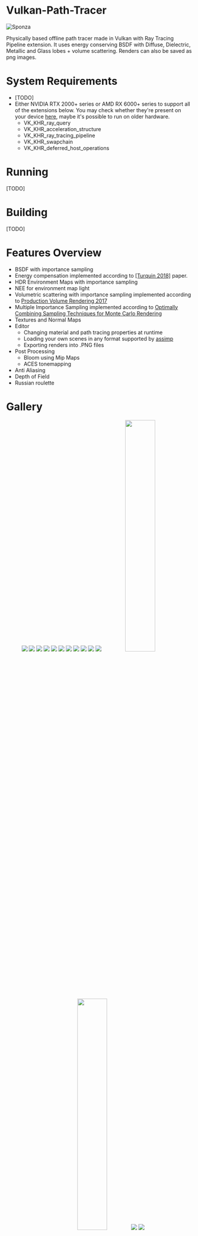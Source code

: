 # Vulkan-Path-Tracer
![Sponza](./Gallery/GodRays.png)

Physically based offline path tracer made in Vulkan with Ray Tracing Pipeline extension. It uses energy conserving BSDF with Diffuse, Dielectric, Metallic and Glass lobes + volume scattering. Renders can also be saved as png images.

# System Requirements
- [TODO]
- Either NVIDIA RTX 2000+ series or AMD RX 6000+ series to support all of the extensions below. You may check whether they're present on your device [here](https://vulkan.gpuinfo.org/listdevices.php), maybe it's possible to run on older hardware.
  - VK_KHR_ray_query
  - VK_KHR_acceleration_structure
  - VK_KHR_ray_tracing_pipeline
  - VK_KHR_swapchain
  - VK_KHR_deferred_host_operations

# Running
[TODO]

# Building
[TODO]

# Features Overview

- BSDF with importance sampling
- Energy compensation implemented according to [[Turquin 2018]](https://blog.selfshadow.com/publications/turquin/ms_comp_final.pdf) paper.
- HDR Environment Maps with importance sampling
- NEE for environment map light
- Volumetric scattering with importance sampling implemented according to [Production Volume Rendering 2017](https://graphics.pixar.com/library/ProductionVolumeRendering/paper.pdf)
- Multiple Importance Sampling implemented according to [Optimally Combining Sampling Techniques for Monte Carlo Rendering](https://www.cs.jhu.edu/~misha/ReadingSeminar/Papers/Veach95.pdf)
- Textures and Normal Maps
- Editor
  - Changing material and path tracing properties at runtime
  - Loading your own scenes in any format supported by [assimp](https://github.com/assimp/assimp/blob/master/doc/Fileformats.md)
  - Exporting renders into .PNG files
- Post Processing
  - Bloom using Mip Maps
  - ACES tonemapping
- Anti Aliasing
- Depth of Field
- Russian roulette

# Gallery
<p align="center">

<img src="./Gallery/GodRays.png"/>
<img src="./Gallery/CannelleEtFromage.png"/>
<img src="./Gallery/DragonHead.png"/>
<img src="./Gallery/Bistro.png"/>
<img src="./Gallery/OceanAjax.png"/>
<img src="./Gallery/Dogs.png"/>
<img src="./Gallery/BreakfastRoom.png"/>
<img src="./Gallery/CornellBox.png"/>
<img src="./Gallery/VolumeLight.png"/>
<img src="./Gallery/Mustang0.png"/>
<img src="./Gallery/FogCarUndenoised.png"/>
<img src="./Gallery/TeapotMarble.png" width="40%"/>
<img src="./Gallery/TeapotTiled.png" width="40%"/>
<img src="./Gallery/SubsurfaceBall.png"/>
<img src="./Gallery/Caustics.png"/>

</p>

# Project Overview

**Disclaimer**: This section describes my specific implementation choices and approach to path tracing. I'll be going over the entire project in depth. Starting from file structure and gradually explaining each step I took while making this project. The mathematical formulations and techniques described here represent my interpretation and implementation of various published papers and methods. But for authoritative and complete information, please refer to the original papers.

## Code Structure
This path tracer is built on [VulkanHelper](https://github.com/Zydak/VulkanHelper), my vulkan abstraction layer to get rid of the explicitness but keep the performance and features of vulkan. I use it for all my projects to minimize the boilerplate code.

The project is split into 5 main components:
- Application
- Editor
- Path Tracer
- Post Processor
- Shaders

<p align="center">
  <img src="./Gallery/Diagrams/CodeStructureDiagram.png"/>
</p>

Application is simple, it creates window and vulkan instance, and then leaves the rendering to the Editor component.

Editor manages the UI rendering as well as path tracer and post processor components. It retrieves the user input through the UI and feeds it into the path tracer and post processor to modify their behavior. Then it retrieves images from them and displays them in the viewport.

Path tracer is an isolated component, it has no knowledge of the editor. The data to it is passed by get/set functions. This way the communication happens through these small defined channels so there is no coupling between the two, the editor can be easily swapped out. The component itself manages the path tracing, as an input it takes scene filepath and spits out path traced image as an output. It creates and manages all resources needed for path tracing (materials, cameras, mesh buffers). The only way to interact with it (apart from previously mentioned get/set functions) is calling `PathTrace()` which will schedule the work on the GPU.

Post processor also is an isolated component, it has no knowledge of the editor. As an input it takes HDR image and as output it gives post processed LDR image. The only way to interact with it is a set of get/set functions and `PostProcess()` function which does the actual post processing. Right now it doesn't do much, there's just bloom, exposure, gamma and ACES tonemapping.

Shaders are where all actual work happens. For a shading language I chose Slang since it has good compatibility with Vulkan and is generally nice to work with. The structure here is your classic RT pipeline in any API with the main 3 shaders dictating the code flow:

- `RayGen.slang` - Entry point shader that generates primary rays from camera and orchestrates the path tracing loop. It handles 2 types of intersections, geometry intersections, and AABB volume intersections. When the geometry is intersected the `ClosestHit.slang` shader is called. When AABB volume intersection is detected, it uses `Volume.slang` functionality to handle the scattering inside the volume.
- `ClosestHit.slang` - Handles surface shading, nested volumes (volumes inside meshes), and scattering direction from surface.
- `Miss.slang` & `MissShadow.slang` - Handle rays that miss geometry, mostly just samples the environment map.

Then there are Helper classes:

- `Material.slang` - Encapsulation of the material properties. Implementation of the BSDF.
- `Surface.slang` - Encapsulation of the surface data. All calculations tied to the geometry (normals and texture coords).
- `Volume.slang` - Encapsulation of AABB volumes.
- `Sampler.slang` - Sampling functions and random number generation.

and some utilities that don't really fit anywhere in particular:
- `RTCommon.slang` - Shared data structures and common ray tracing utilities that are shared across files.
- `Defines.slang` - Shader preprocessor definitions and constants.

Then there's also Lookup Table Calculator but it could really be a separate application altogether, it isn't really tied to anything and nothing is really tied to it. So I'll go over it in the [Energy Compensation](#energy-compensation) section.

## Ray Tracing Pipeline
The acceleration structure for ray tracing as well as all mesh intersection tests are handled through the Vulkan RT pipeline, and that part of the code is handled by [VulkanHelper](https://github.com/Zydak/VulkanHelper). I decided to use Vulkan RT pipeline for the simplicity and performance. It allows for utilizing RT cores on the newer GPUs so it's a lot faster than doing everything in compute. And of course you don't have to set up your own acceleration structure so it's way simpler. Although I wonder if using ray queries inside a compute shader would be faster or slower. I never got to test that out. The only thing that's worth noting here is that I do loop based approach for generating rays instead of recursion (I don't spawn new rays from hit shader), I found it around 2x-3x faster. I guess the GPU doesn't like recursion. Also with loop based approach there's no depth limit. Last time I checked vulkan only guarantees that the recursion limit is at least 1, anything above that varies per GPU.

## BSDF
When making the BSDF I did not aim for being 100% physically correct, I just wanted something good looking, and easy to play with. That's why materials use a principled BSDF (Bidirectional Scattering Distribution Function), which means that there is no material type per se. You edit the material property values (like metallic) and the lobes are blended between for you. So to put it into words nicely: it's a **multi-lobe BSDF with scalar-weighted blending**. This approach is useful because it allows for a lot of artistic control. I can also really easily import materials from different file formats like glTF or OBJ, so that I don't have to roll my own format. As a reference I mostly used Blenders' cycles, I didn't aim to get everything 100% the same, because cycles is a really complex renderer, more like a loosely defined frame of reference. This way, I can easily create scenes in blender and export them to my renderer, since I have neither proper editor nor a custom file format. They won't look 100% the same, but they'll be similar enough to look good.

Of course, I wanted the path tracer to at least be physically based, if not 100% physically accurate. Surfaces are modeled using microfacet theory, and I chose the GGX distribution for its industry standard status, it's extensively documented, and easy to implementation considering the amount of resources. Outgoing directions are sampled using importance sampling, which is a low hanging fruit given that I'm already using GGX. Importance sampling is almost always included in GGX related papers and articles, and it significantly boosts convergence speed.

Here's a side by side comparison. Rough surfaces aren't really a problem, since the distribution is still a close match, but when something less rough is introduced, it takes a absurd amount of time to converge with uniform sampling. Both images have 50K samples per pixel. The left one is using uniforms sampling, and the right one is importance sampling the BSDF.

<p align="center">
  <img src="./Gallery/ImportanceSamplingOff.png" width="45%" />
  <img src="./Gallery/ImportanceSamplingOn.png" width="45%" />
</p>

Currently supported material properties are:
- Base Color
- Emissive Color
- Specular Color
- Metallic
- Roughness
- IOR
- Transmission
- Anisotropy
- Anisotropy Rotation
- Base Color Texture
- Normal Texture
- Metallic Texture
- Roughness Texture
- Emissive Texture

### Code conventions

I deviated from the standard path tracing notation ($\omega_o$ and $\omega_i$) because it felt counterintuitive for a backward path tracer. Since rays are traced from camera to scene, calling the direction they're traveling in the "incoming" direction was confusing. So I chose to use $\mathbf{V}$ for the direction to the view point and $\mathbf{L}$ for outgoing direction to the light source. It's also shorter to write so the shader code is much cleaner.

### Microsurface

As I've mentioned before, microfacet theory is used to simulate surfaces. When a ray hits the surface, the microsurface $\mathbf{H}$ is sampled according to the $\text{VNDF}$ for GGX. Sampling implementation follows the method described in [Sampling the GGX Distribution of Visible Normals](https://jcgt.org/published/0007/04/01/paper.pdf).

$$
\text{VNDF} = \frac{G_1(\mathbf{V}) \cdot \text{max}(0, \mathbf{V} \cdot \mathbf{H})\cdot D}{\mathbf{V} \cdot \mathbf{N}}
$$

### Lobes
From code standpoint, materials are split into 3 different types
- Metallic
- Dielectric
- Glass

When a ray hits the surface, one of these 3 types is sampled stochastically based on their sampling weights $w_{\text{metallic}}$, $w_{\text{dielectric}}$, $w_{\text{glass}}$. These weights are chosen more or less arbitrarily and then are normalized so that they sum up to 1.

A direction is then sampled from the selected type to determine the outgoing direction $\mathbf{L}$, and the BSDF is evaluated to determine how much light is reflected or refracted.

The BSDF code is placed in `Material.slang` and is divided into two parts, importance sampling the direction (`SampleBSDF(V, H, F)`) and evaluation of that direction (`EvaluateBSDF(V, H, L, F)`).

Everything there is based on [Sampling the GGX Distribution of Visible Normals](https://jcgt.org/published/0007/04/01/paper.pdf) & [Microfacet Models for Refraction through Rough Surfaces](https://www.graphics.cornell.edu/~bjw/microfacetbsdf.pdf).

#### Metallic

The sampling weight is simple here: $w_\text{metallic} = \text{metallic}$. and the the outgoing direction $\mathbf{L}$ is computed as $\mathbf{L} = \text{reflect}(-\mathbf{V}, \mathbf{H})$.

The BRDF is:

$$
f_{\text{metallic}} = \frac{F \cdot D \cdot G}{4 (\mathbf{V} \cdot \mathbf{N})(\mathbf{V} \cdot \mathbf{L})}
$$

where $D$ is the anisotropic GGX distribution.

$$
D = \frac{1}{\pi \alpha_x \alpha_y (\frac{x_h^2}{\alpha_x^2} + \frac{y_h^2}{\alpha_y^2} + z_n^2)^2}
$$

For masking, I use anisotropic smith function.

$$
G = G_1(\mathbf{V}) \cdot G_1(\mathbf{L})
$$

$$
G_1(\hat{v}) = \frac{1}{1 + \Lambda(\hat{v})} \text{, where }
\Lambda(\hat{v}) = \frac{-1 + \sqrt{1 + \frac{\alpha_x^2 x_{\hat{v}}^2+\alpha_y^2 y_{\hat{v}}^2}{z_{\hat{v}}^2}}}{2} 
$$

Now for fresnel, I don't have complex indices of refraction, so I decided to just do what Blender does: blend between surface base color and specular tint color based on Schlick fresnel approximation.

$$
F = \text{lerp}(\mathbf{C}, \mathbf{S}, (1 - \mathbf{V} \cdot \mathbf{H})^5)
$$

And finally the PDF is given by weighting VNDF by the jacobian of the reflect operator.

$$
p_\text{metallic} = \frac{\text{VNDF}}{4 (\mathbf{V} \cdot \mathbf{H})}
$$

<p align="center">
  <img src="./Gallery/MaterialShowcase/MetallicR00.png" width="22%" />
  <img src="./Gallery/MaterialShowcase/MetallicR02.png" width="22%" />
  <img src="./Gallery/MaterialShowcase/MetallicR04.png" width="22%" />
  <img src="./Gallery/MaterialShowcase/MetallicAniso.png" width="22%" />
</p>

#### Dielectric

Unlike metals, where I only simulate reflection, the dielectrics are a little bit more complicated. I basically simulate 2 cases here: the light can either reflect from the surface, or transmit into it. If light ray got transmitted, I scatter it diffusely. This creates a kind of specular lobe/layer on top of the diffuse one, so materials like varnished wood can be simulated. This specular intensity is parameterized with materials' IOR. Dielectric materials are also influenced by roughness and specular tint.

Sampling weight is $w_\text{dielectric} = (1 - \text{metallic}) \cdot (1 - \text{transmission})$.

The probability of ray being reflected is given by the fresnel equation, so the intensity of the specular layer can be parameterized by materials' IOR.

$$
\begin{gather*}
\text{Given:} \quad \eta = \frac{n_i}{n_t}, \quad \cos\theta_i = \mathbf{V} \cdot \mathbf{H} \\
\sin^2\theta_t = \eta^2 \left(1 - \cos^2\theta_i\right) \\
\text{If } \sin^2\theta_t > 1: \quad F_D = 1\\
\text{Otherwise:} \quad \cos\theta_t = \sqrt{1 - \sin^2\theta_t} \\
r_s = \frac{\eta \cos\theta_t - \cos\theta_i}{\eta \cos\theta_t + \cos\theta_i} \\
r_p = \frac{\eta \cos\theta_i - \cos\theta_t}{\eta \cos\theta_i + \cos\theta_t} \\
F_D = \frac{1}{2} \left( r_s^2 + r_p^2 \right)
\end{gather*}
$$

A random value $\xi \sim \mathcal{U}(0, 1)$ is sampled and

$$
\begin{cases}
\text{Reflect} & \xi < F_D \\
\text{Transmit} & \text{otherwise}
\end{cases}
$$

If ray got reflected, outgoing direction is computed the same way as for metallic $\mathbf{L} = \text{reflect}(-\mathbf{V}, \mathbf{H})$.

If ray got transmitted, I use Lambertian reflection. I decided to use lambert because honestly I see no major difference in other diffuse models like oren-nayar, sure they're more physically accurate, but lambert is simple and suits my needs. Outgoing direction $\mathbf{L}$ is computed by sampling a random vector on a hemisphere with cosine weighted distribution.

Reflection is evaluated in pretty much the same way as metallic.

$$
\begin{gather*}
f_{\text{dielectric}}^R = \frac{F \cdot D \cdot G}{4 (\mathbf{V} \cdot \mathbf{N}) (\mathbf{L} \cdot \mathbf{N})}\\
p_\text{dielectric}^R = \frac{\text{VNDF}}{4 (\mathbf{V} \cdot \mathbf{H})}
\end{gather*}
$$

with the only difference being that instead of using Schlick, the $F$ factor gets changed to the specular tint color of the surface.

$$
F = \text{specularTint}
$$

It isn't equal to $F_D$ because the actual fresnel equation is already included in the sampling probability, so I use $F$ factor in the equation just for tinting the color.

And if ray got transmitted, it scatters diffusely, so I'm using simple Lambertian reflection here:

$$
\begin{gather*}
f_\text{dielectric}^T = \mathbf{C} \cdot \frac{1}{\pi} \\
p_\text{dielectric}^T = \frac{\mathbf{L} \cdot \mathbf{N}}{\pi}
\end{gather*}
$$

<p align="center">
  <img src="./Gallery/MaterialShowcase/DielectricIOR0.png" width="22%" />
  <img src="./Gallery/MaterialShowcase/DielectricIOR15.png" width="22%" />
  <img src="./Gallery/MaterialShowcase/DielectricIOR15R02.png" width="22%" />
  <img src="./Gallery/MaterialShowcase/DielectricIOR15R04.png" width="22%" />
</p>

#### Glass

Sampling weight is $w_\text{glass} = (1 - \text{metallic}) \cdot \text{transmission}$.

Ideally, I could have implemented glass as part of the dielectric (since glass is also a dielectric material), then I could choose between scattering diffusely and refracting based on material's $\text{transmission}$ value, but I had to make it a separate thing due to a constraint with the energy compensation system.

The problem is that the [[Turquin 2019]](https://blog.selfshadow.com/publications/turquin/ms_comp_final.pdf) paper doesn't provide a method to calculate energy compensation separately for just the transmission component, it only gives the combined reflection + transmission compensation. According to it, the energy compensation lookup tables need to account for all possible light paths, and for refractive materials like glass, this includes both reflected and transmitted rays: $E_\text{ss}^S = E_\text{ss}^R + E_\text{ss}^T$. This means I need to apply the same energy compensation to both the reflection and transmission parts of the glass BSDF. So reflecting ray requires knowing whether the material will be refractive or not. I have to know whether to apply only reflection compensation (like in dielectric) or reflection + transmission compensation.

I had an attempt at making refractive only lookup table but it failed miserably. I'm not really sure whether it's not possible at all or I had made some mistake along the way, because they didn't really expand on that in the paper. So anyway, that's why I have glass as a separate type alongside dielectric. I hope that made any sense.

To determine whether the ray is reflected or refracted I use the same logic as in dielectric, a random variable $\xi \sim \mathcal{U}(0, 1)$ is sampled, if ray got reflected, outgoing direction is computed the same way as for dielectric and metallic. And for refraction, instead of $\text{reflect}$, $\text{refract}$ is called.

$$
L = 
\begin{cases}
\text{reflect}(-\mathbf{V}, \mathbf{H}) & \xi < F_D \\
\text{refract}(-\mathbf{V}, \mathbf{H}, \eta) & \text{otherwise}
\end{cases}
$$

BRDF and PDF for reflection stay the same as in dielectric, nothing is different here.

$$
\begin{gather*}
f_{\text{glass}}^R = \frac{F \cdot D \cdot G}{4 (\mathbf{V} \cdot \mathbf{N}) (\mathbf{L} \cdot \mathbf{N})}\\
p_\text{glass}^R = \frac{\text{VNDF}}{4 (\mathbf{V} \cdot \mathbf{H})}\\
F = \text{specularTint}
\end{gather*}
$$

For refraction, instead of BRDF, BTDF is computed

$$
f_\text{glass}^T = \frac{|\mathbf{V} \cdot \mathbf{H}| |\mathbf{L} \cdot \mathbf{H}|}{|\mathbf{V} \cdot \mathbf{N}| |\mathbf{L} \cdot \mathbf{N}|} \cdot \frac{\eta^2 \cdot F \cdot G \cdot D}{(\eta(\mathbf{V} \cdot \mathbf{H}) + (\mathbf{L} \cdot \mathbf{H}))^2}
$$

With fresnel being the surface base color since I want the color to be fully tinted on refraction.

$$
F = \mathbf{C}
$$

The PDF also slightly changes, the same VNDF is still used, but this time instead of weighting it by the jacobian of $\text{reflect}$, it's weighted by the jacobian of $\text{refract}$

$$
p_\text{glass}^T = \frac{\text{VNDF}}{\frac{\eta^2 |\mathbf{L} \cdot \mathbf{H}|}{(\eta(\mathbf{V} \cdot \mathbf{H}) + \mathbf{L} \cdot \mathbf{H})^2}}
$$

<p align="center">
  <img src="./Gallery/MaterialShowcase/GlassIOR110.png" width="22%" />
  <img src="./Gallery/MaterialShowcase/GlassIOR125.png" width="22%" />
  <img src="./Gallery/MaterialShowcase/GlassIOR150.png" width="22%" />
  <img src="./Gallery/MaterialShowcase/GlassIOR175.png" width="22%" />
</p>

<p align="center">
  <img src="./Gallery/MaterialShowcase/GlassIOR150.png" width="22%" />
  <img src="./Gallery/MaterialShowcase/GlassIOR150R02.png" width="22%" />
  <img src="./Gallery/MaterialShowcase/GlassIOR150R04.png" width="22%" />
</p>

#### Final BSDF

After the BxDF and PDF of each lobe have been evaluated, they have to be combined. For that I multiply each BxDF and PDF by their respective probabilities of being sampled, and then simply add them all together.

$$
\begin{gather*}
f = f_\text{metallic} \cdot w_\text{metallic} + f_\text{dielectric}^R \cdot w_\text{dielectric} \cdot F_D + f_\text{dielectric}^T \cdot w_\text{dielectric} \cdot (1 - F_D) + f_\text{glass}^R \cdot w_\text{glass} \cdot F_D + f_\text{glass}^T \cdot w_\text{glass} \cdot (1 - F_D)\\
p = p_\text{metallic} \cdot w_\text{metallic} + p_\text{dielectric}^R \cdot w_\text{dielectric} \cdot F_D + p_\text{dielectric}^T \cdot w_\text{dielectric} \cdot (1 - F_D) + p_\text{glass}^R \cdot w_\text{glass} \cdot F_D + p_\text{glass}^T \cdot w_\text{glass} \cdot (1 - F_D)
\end{gather*}
$$

And that gives me the final BSDF $f$ and it's PDF $p$ given outgoing direction $\mathbf{L}$. Evaluating the BSDF like will this be useful for features like NEE later on.

Here's a little presentation of the entire BSDF with varying parameters for each lobe, although I think the teapots made a better job already:
![BSDF](./Gallery/BSDF.png)

## Energy compensation
After finishing the BSDF, I noticed a significs color darkening as roughness increased. The issue was that single scatter GGX that I use is not energy conserving, that's because of two reasons. First, when the $L$ is sampled, it is possible for ray to bounce into the surface instead of out of it (or the other way around for refraction). In that case I just discard the sample, which means that the energy is lost completely. And the second reason, the masking function destroys light occluded by other microfacets. That's bad because increasing roughness of a surface introduces visible darkening of the color. This is especially visible in rough glass where light bounces multiple times. If I increase the roughness on previously showcased materials it's clearly visible.

<p align="center">
  <img src="./Gallery/MaterialShowcase/MetallicCompensationOff.png" width="40%" />
  <img src="./Gallery/MaterialShowcase/GlassCompensationOff.png" width="40%" />
</p>

This is a known issue, and one way to fix this is simulating multiple surface scattering, accounting for the fact that light can bounce multiple times on a microsurface, just like [[Heitz 2016]](https://jo.dreggn.org/home/2016_microfacets.pdf) suggests. The problem is that: 1. it's not that easy to implement, and 2. according to [[Turquin 2019]](https://blog.selfshadow.com/publications/turquin/ms_comp_final.pdf) properly simulating multiple scattering can be from 7x to even 15x slower. So instead I decided to use energy compensation lookup tables implemented according to [[Turquin 2019]](https://blog.selfshadow.com/publications/turquin/ms_comp_final.pdf). They're easy to compute and implement, but most importantly, they're fast.

So first of all, as a way of verifying my implementation, I used something called *Furnace Test*. In a uniformly lit environment, non absorbing materials should be invisible since they reflect exactly what they receive, but my BSDF was clearly failing this test. On the left is rough metal, while on the right is rough glass, both have roughness set to 1.

<p align="center">
  <img src="./Gallery/FurnaceMetalNoCompensation.png" width="40%" />
  <img src="./Gallery/FurnaceGlassNoCompensation.png" width="40%" />
</p>

### Lookup Energy Calculator
The CPU code for generating LUTs (Lookup Tables) is in the `LookupTableCalculator.cpp`. The class itself is pretty simple, you give it a shader alongside the LUT size, it executes that shader repeatedly until all samples have been accumulated, and then it returns the lookup table as a vector of floats. Computing these LUTs can take some time depending on the precision you want, so I decided to cache them on disk in `Assets/LookupTables` as binary files and later load them as textures for the path tracer to use. The computation of the samples is done fully on the GPU, it could be just as easily implemented on the CPU, but of course it would be much much slower. And considering that I compute trillions of samples for each LUT, the performance is a pretty big consideration here, even on the GPU they take several minutes to compute.

#### Reflection LUT
The first LUT is the reflection LUT, it's used to compensate metallic and dielectric lobes, since they are reflection only. Code for computing the energy loss is in `LookupReflect.slang`. I decided to use 64x64x32 LUT for the reflection. After taking 10 million samples per pixel (1'310'720'000'000 in total) I ended up with this:

<p align="center">
  <img src="./Gallery/ReflectionLookup.png" width="50%" />
</p>

X axis represents viewing angle ($\mathbf{V} \cdot \mathbf{N}$) and Y axis represents surface roughness. As you can see, most energy is lost at high angles with high roughness (Lower right corner, both X and Y are high, since (0, 0) is left top corner).

But the reflection LUT is 3 dimensional, and the third parameter is anisotropy, but this one is tricky, that's because the energy loss is dependent on the viewing direction, not just angle this time. So to properly compute energy loss for anisotropy, I'd actually need to add even more dimensions to the table. But I decided not to do that, the LUT still gets most of the energy from anisotropy back, and the anisotropy itself is used so rarely that I decided it's not really worth the hassle, since bigger LUT means more memory used and that directly translates to the performance.

#### Glass LUT
Glass LUT is computed in a similar fashion with a couple of small differences. First, instead of computing the energy lost during reflection, the energy loss during both reflection and refraction is computed. Second, the LUT has to also be parameterized by IOR, so the third dimension of the LUT is IOR instead of anisotropy this time. And lastly, 2 different LUTs have to be computed for glass, the differentiation between ray hitting the surface from inside the mesh and ray hitting the surface from outside the mesh has to be made. That's because IOR changes based on that fact. I decided to use 128x128x32 LUT this time because the glass needs a lot more precision than simple reflection. Also x coordinate is now parameterized with $(\mathbf{V} \cdot \mathbf{N})^2$ because more precision is needed on grazing angles. The code can be found in `LookupRefract.slang`. After accumulating 10 million samples per pixel (5'242'880'000'000 in total) I get this:

<p align="center">
  <img src="./Gallery/RefractionLookupInside.png" width="45%" />
  <img src="./Gallery/RefractionLookupOutside.png" width="45%" />
</p>

First image represents LUT for ray coming from inside the mesh while the second represents the ray coming from outside. Both are slices of the third dimension with IOR 1.5.

#### Results
After getting the tables the rest is simple, I just use the equations from the paper:

For metallic and dielectric reflection:

$$
f_\text{ms} = (1 + F_0 \cdot \frac{1 - E_\text{ss}}{E_\text{ss}}) \cdot f_\text{ss}
$$

with $E_\text{ss}$ being the value from the LUT. $f_\text{ss}$ being the single scattering BRDF that's evaluated. And $f_\text{ms}$ being final multi scatter approximation.

and for glass

$$
\begin{gather*}
f_\text{ms}^R = \frac{f_\text{ss}^R}{E_\text{ss}}\\
f_\text{ms}^T = \frac{f_\text{ss}^T}{E_\text{ss}}
\end{gather*}
$$

And that's it. To verify whether the compensation is actually working a furnace test can be used again. Here's side by side comparison, on the left, no compensation is applied, and on the right the compensation is applied. The difference is clearly visible.

<p align="center">
  <img src="./Gallery/MaterialShowcase/MetallicCompensationOff.png" width="40%" />
  <img src="./Gallery/MaterialShowcase/MetallicCompensationOn.png" width="40%" />
</p>

<p align="center">
  <img src="./Gallery/FurnaceMetalNoCompensation.png" width="40%" />
  <img src="./Gallery/FurnaceMetalCompensation.png" width="40%" />
</p>

<p align="center">
  <img src="./Gallery/MaterialShowcase/GlassCompensationOff.png" width="40%" />
  <img src="./Gallery/MaterialShowcase/GlassCompensationOn.png" width="40%" />
</p>

<p align="center">
  <img src="./Gallery/FurnaceGlassNoCompensation.png" width="40%" />
  <img src="./Gallery/FurnaceGlassCompensation.png" width="40%" />
</p>

Now, the metallic furnace test is pretty much indistinguishable without turning up the contrast, but in the glass furnace test, if you look closely, you'll see that the compensation is not perfect. That's because the tables are just approximations, they have limited dimensions, and a limited number of samples is taken, and that's causing some issues down the line. But that's okay, the couple percent of energy loss or gain are barely visible even in the furnace tests, let alone in complex scenes, and the simplicity of the solution along with its speed make it a much more preferable option from [[Heitz 2016]](https://jo.dreggn.org/home/2016_microfacets.pdf) approach. Making path tracer 100% energy conserving and preserving has almost no benefits, and the amount of performance that's sacrificed in the process is very noticeable. The only important thing to me, is that there is no longer any color darkening visible with a naked eye. Rough glass was impossible to simulate since it turned black really fast. And the color on the metal surface was very saturated and darkened. Now there's none of that. So the key point is that both problems are solved.

And even though anisotropy is not computed correctly (the viewing direction is not accounted for), it still looks quite good, most of the energy lost is being retrieved back.

<p align="center">
  <img src="./Gallery/MaterialShowcase/MetallicAnisoCompensationOff.png" width="40%" />
  <img src="./Gallery/MaterialShowcase/MetallicAnisoCompensationOn.png" width="40%" />
</p>

<p align="center">
  <img src="./Gallery/FurnaceAnisotropyNoCompensation.png" width="40%" />
  <img src="./Gallery/FurnaceAnisotropyCompensation.png" width="40%" />
</p>

## Anti Aliasing
AA in path tracers is basically free since multiple samples across frames are already being taken, the only thing that needs to be done is slightly offsetting the ray direction and origin each time so that the ray's starting position covers the entire pixel across multiple samples. So when choosing pixel position on a screen, I just add small random offset for AA.

```
pixelCenter += UniformFloat2(-0.5f, 0.5f);
```

<p align="center">
  <img src="./Gallery/AntiAliasingOff.png" width="45%" />
  <img src="./Gallery/AntiAliasingOn.png" width="45%" />
</p>

## Depth Of Field
All that depth of field effect is trying to achieve is to simulate how real world camera lenses work.

<p align="center">
  <img src="./Gallery/DepthOfField.png"/>
</p>

And since this is a path tracer, light rays are already simulated, all that needs to be done is offsetting the origin slightly and pointing the ray to a focus point.

```
focusPoint = origin + direction * focalLength;
randomOffset = UniformFloat2(-0.5f, 0.5f) * DoFStrenght;
RayOrigin = origin.xyz + cameraRight * randomOffset.x + cameraUp * randomOffset.y;
RayDirection = normalize(focalPoint - origin.xyz);
```

<p align="center">
  <img src="./Gallery/DoFOff.png" width="45%" />
  <img src="./Gallery/DoFOn.png" width="45%" />
</p>

## Russian roulette

For complex scenes path length became a performance bottleneck. Setting a fixed bounce limit felt arbitrary, too low and I'd lose important indirect lighting, too high and I'd waste performance on negligible contributions. So for determining path length I decided to use *Russian Roulette*. After every bounce of the ray, probability of ray continuing it's path $p$ is set. It can be chosen in any manner. I set it based on the maximum value of one of three RGB channels of surface contribution. A random number $\xi \sim \mathcal{U}(0, 1)$ is then generated and if $\xi$ is greater or equal than $p$, the ray is terminated. If ray continues, contribution is weighted by $p$ to account for the termination of other paths.

If $f$ is contribution of each ray then

$$
f^\prime =
\begin{cases}
0 & \xi \ge p \\
\frac{f}{p} & \text{otherwise}
\end{cases}
$$

The expected value remains the same, so the image will converge to the same result eventually:

$$
E[f^\prime] = (1 - p) \cdot 0 + p \cdot \frac{E[f]}{p} = E[f]
$$

This of course introduces more variance, but as long as probability of ray continuation $p$ is chosen correctly, and rays aren't terminated too often, the performance boost will easily outweigh small variance.

Here's a comparison:

<p align="center">
  <img src="./Gallery/RouletteOff.png" width="45%" />
  <img src="./Gallery/RouletteOn.png" width="45%" />
</p>

Image on the left has russian roulette disabled. It's 2000x2000 pixels, 2.5K samples per pixel (10'000'000'000 samples in total) were taken, bounce limit was set to 20. It took 45s to compute. Image on the right has russian roulette enabled, dimensions and sample count are identical, but this time it took only 20s to compute. It is visually identical to one on the left but the render time has been cut in half. And the performance boost of the russian roulette only increases as the scenes become more complex, and more bounces are needed.

Of course I still had to set maximum bounce limit. Russian roulette gives no guarantee for ray to be terminated if it just keeps bouncing indefinitely between 100% energy conserving surfaces. And there's no place for infinite loops in shaders. So the default limit I use is 200 max bounces, after that, ray is terminated no matter how much energy it has left.

## Participating media

I implement two distinct types of volumetric rendering in this path tracer:

1. **Nested volumes** - Volumes contained within mesh boundaries
2. **AABB volumes** - Volumes contained within axis-aligned bounding boxes that users can place manually

### Why Two Separate Approaches?

The fundamental challenge was determining whether any given point in 3D space is inside or outside a volume.

#### The Problem with Mesh-Based Volumes

Consider a fog effect that fills an entire room. If I place the camera inside that room, rays will start from within the volumetric medium. So to properly account for volumetric scattering, I need to know whether I'm currently inside or outside the volume (in this case I'm inside).

For mesh defined volumes, the only way to answer this question is to shoot a ray in any direction and count how many times it intersects the mesh boundary. If it's an odd number, you're inside, if even, you're outside. However, this approach had several serious problems:

- **Mesh requirements**: The mesh must be perfectly watertight with no gaps, holes, or non-manifold geometry. It also needs to be 3D and not a 2D plane, for example.
- **Performance cost**: The bigger issue though is performance, since every volume now requires additional ray tracing. You'd need to use anyhit shaders to check every intersection along the ray path. That's 1 additional really expensive ray query per pixel for *each* volume in the scene. For complex meshes with a lot of triangles, that becomes quite expensive really fast.
- **Importance sampling lights**: Transmittance values have to be computed when sampling lights, and that means additional ray queries, this time on every bounce.

#### The AABB Solution
Axis aligned bounding boxes solve all these problems. It's incredibly easy to determine whether point $p$ is inside or outside an AABB, and it doesn't require tracing any rays. Ray intersection tests with AABBs are also simple and fast.

So for large volumes that span entire scenes, I use AABBs. Mesh volumes are still included, they're great for simulating subsurface scattering and many other effects. However, due to the performance constraints mentioned above, if a ray spawns inside a mesh volume, the possibility of scattering within it is ignored. Scattering is only accounted for if the ray explicitly enters the volume from outside first. Importance sampling of lights is also disabled from within nested volumes.

The only downside of this approach is that you can't have fancy shapes for volumes you want to spawn rays within. But that's hardly an issue for things like fog. And more complex volumetric shapes are usually stored in something like OpenVDB format instead of triangles anyway.

### Nested Volumes
To determine whether a ray was currently in a volume or not, I decided to keep a global flag in the payload. When a ray refracts through the mesh surface from outside, the flag is set to true. When a ray refracts from inside, the flag is set to false. This way no additional cost is added to determine whether to scatter in a volume or not. If the ray got refracted from outside, and the mesh has a volume inside it, it has a chance of scattering inside the medium instead of reaching the other side of the mesh, it's as simple as that. The only thing that is needed for simulating scattering is the distance which the ray has traveled through the volume. It's easy to compute since it's just the distance between two intersection points.

### AABB volumes
AABB volumes are pretty much the same, but this time there is no global flag dictating whether the ray is inside the volume or not, since it has to account for the fact that it can spawn inside the volume. So an AABB ray intersection test is done every time. The math for that is dirt cheap, so it doesn't cause any performance issues even for multiple volumes.

### Scattering

To simulate scattering I use a simple tracking approach, since for now I only support homogenous volumes, there's no need for anything more sophisticated like delta tracking. I implemented it according to [this article](https://www.scratchapixel.com/lessons/mathematics-physics-for-computer-graphics/monte-carlo-methods-in-practice/monte-carlo-simulation.html) and [Production Volume Rendering](https://graphics.pixar.com/library/ProductionVolumeRendering/paper.pdf) paper. Distance along the ray at which scattering has occurred is given by:

$$
t = -\frac{\ln(1 - \xi)}{\sigma_t}
$$

If this distance is shorter than the distance to the other side of the volume, or any other closest geometry, the ray has scattered inside the volume.

With $t$ in place, the next thing is simulating the scattering itself. That's done with a phase function $p(\mathbf{V} \cdot \mathbf{L})$. It dictates how likely the ray is to scatter in direction $\mathbf{L}$ given $\mathbf{V}$. These functions are usually parameterized by $G$, also called anisotropy. It controls the average scattering angle, in other words, the likelihood of light being scattered forward, backward, or isotropically. I decided to use the Henyey-Greenstein phase function since it has become a standard in PBR for volumes for it's ease of use.

$$
p(\mathbf{V} \cdot \mathbf{L}) = \frac{1}{4\pi} \cdot \frac{1 - g^2}{(1 + g^2 - 2g(\mathbf{V} \cdot \mathbf{L}))^{\frac{3}{2}}}
$$

So to sample the direction I had to use inverse transform sampling:

$$
\mathbf{V} \cdot \mathbf{L} = 
\begin{cases}
\frac{1}{2g}(1 + g^2 - (\frac{1 - g^2}{1 - g + 2g \xi_1})^2) & if & g \neq 0\\
1 - 2 \xi_1 & if & g = 0
\end{cases}
$$

The problem was that this gives only the cosine of the angle between $\mathbf{V}$ and $\mathbf{L}$. To get the full 3D direction, another angle around the cone has to be sampled and a 3D direction has to be created from both of them.

$$
\begin{gather*}
\sin\theta = \sqrt{1 - (\mathbf{V} \cdot \mathbf{L})^2}\\
\phi = 2\pi \xi_2
\end{gather*}
$$

So first I constructed $\mathbf{L}$ in a coordinate system where $\mathbf{V}$ points along the z-axis, and then transformed it to world space using orthonormal basis around $\mathbf{V}$:

$$
\begin{gather*}
\mathbf{L}_{local} = (\sin\theta \cos\phi, \sin\theta \sin\phi, \mathbf{V} \cdot \mathbf{L})\\
\mathbf{T}_1 = 
\begin{cases}
\text{normalize}(\mathbf{V} \times (0, 0, 1)) & \text{if } |\mathbf{V}_y| = 1\\
\text{normalize}(\mathbf{V} \times (0, 1, 0)) & \text{otherwise}
\end{cases}\\
\mathbf{T}_2 = \mathbf{V} \times \mathbf{T}_1\\
\mathbf{L} = \mathbf{L}_{local}.x \cdot \mathbf{T}_1 + \mathbf{L}_{local}.y \cdot \mathbf{T}_2 + \mathbf{L}_{local}.z \cdot \mathbf{V}
\end{gather*}
$$

The rest was easy. Since both $\mathbf{V}$ and $\mathbf{L}$ were in place, all that's left was to evaluate how much light gets scattered from $\mathbf{L}$ to $\mathbf{V}$. BxDF $f = \mathbf{C} \cdot p$. $\mathbf{C}$ being the medium color. And PDF is just the phase function $p$. With this, it's possible to simulate a lot of effects, subsurface scattering being the best example.

<p align="center">
  <img src="./Gallery/SubsurfaceMonkey.png"/>
  <br />
  Subsurface suzanne
</p>

<p align="center">
  <img src="./Gallery/MaterialShowcase/SubsurfaceR02.png" width="45%" />
  <img src="./Gallery/MaterialShowcase/SubsurfaceR10.png" width="45%" />
</p>

This gives materials a more waxy look because light can penetrate the surface and exit on the same side but in a different location, as opposed to reflecting immediately. It's a pretty expensive simulation since the medium has to be really dense, and a lot of scattering events have to be simulated. So usually for rendering, subsurface scattering is just approximated using different and more efficient methods. But with this, it's almost as accurate as you can get.

<p align="center">
  <img src="./Gallery/DiffuseDragonHead.png" width="45%" />
  <img src="./Gallery/DragonHead.png" width="45%" />
</p>

Among other effects that are possible to simulate, is volumetric glass. It's basically a glass object filled volume of anisotropy 1.0, so the ray will travel in a straight line. This way, instead of tinting the color on refraction, the color is tinted as ray travels through the object. So the color is less saturated in thin areas and more saturated in thick ones. It's just an opinion, but I think it looks way better than normal glass.

<p align="center">
  <img src="./Gallery/MaterialShowcase/VolumeGlassIOR110.png" width="22%" />
  <img src="./Gallery/MaterialShowcase/VolumeGlassIOR125.png" width="22%" />
  <img src="./Gallery/MaterialShowcase/VolumeGlassIOR150.png" width="22%" />
  <img src="./Gallery/MaterialShowcase/VolumeGlassIOR175.png" width="22%" />
</p>

<p align="center">
  <img src="./Gallery/MaterialShowcase/VolumeGlassIOR150.png" width="22%" />
  <img src="./Gallery/MaterialShowcase/VolumeGlassIOR150R02.png" width="22%" />
  <img src="./Gallery/MaterialShowcase/VolumeGlassIOR150R04.png" width="22%" />
</p>

When it comes to AABB volumes there's really not much to see without any explicit light sampling. The most you can do, is place fog around the scene and wait eternity for it to converge. Probability of a light ray bouncing in a volume multiple times and then hitting a light source is abysmally low, most of the paths won't contribute anything. Image below is an example of that, it took 1 millions samples **per pixel** (2 073 600 000 000 samples in total, that's a scary number, god bless GPUs) to look somewhat decent, I had to path trace this for almost 2 hours, which is quite long considering how simple the scene is.

<p align="center">
  <img src="./Gallery/FogCarUndenoised.png"/>
</p>

Where AABB volumes really shine though, is direct light sampling. Then it's possible to create god rays and other effects in a decent amount of time. And that's the topic of the next section.

## Next Event Estimation

Naive path tracing (sometimes called brute force), is a type of path tracing, where rays shot from the camera bounce around the scene until they loose all energy, lights are discovered by pure chance, no shortcuts or approximations are used. It can compute global illumination very accurately, but I've hit a limit on this technique fairly soon in the development.

Consider what happens if I'd place sun in the scene, it's really far away, so it appears small, and it's insanely bright. Probability of rays randomly bouncing around and hitting the sun is marginal, and brightness is measured in thousands if not millions. So variance will be through the roof, and that's exactly what happens. The image below is 100K samples per pixel, and the amount of noise is insane, there are really bright pixels scattered almost everywhere, and the direct lighting from sun has not converged very well. The image is correct of course, it will converge eventually, but you'd probably have to render it for multiple days and take tens of millions of samples per pixel.

<p align="center">
  <img src="./Gallery/BreakfastNaive100K.png"/>
</p>

### Solution

NEE (next event estimation) is a technique of explicitly sampling light sources at each bounce to accurately estimate direct lighting from them. It's done by shooting a shadow ray from the surface point to a sampled light source and checking for occlusion. If surface point is unoccluded, direct lighting is estimated.

#### MIS

The problem is that direct lighting can't just be added to what is already there, that would cause double counting, adding light contribution from a single light source twice (once for NEE sample and once for BSDF sample) which would overbrighten the image. So light contribution from one strategy has to go. But that would cause the problem of poor distribution match for some surfaces, the same problem as with uniformly sampling the BSDF directions. This exact problem is described in detail in [Optimally Combining Sampling Techniques for Monte Carlo Rendering](https://www.cs.jhu.edu/~misha/ReadingSeminar/Papers/Veach95.pdf), and a solution is proposed. And that is to combine two sampling strategies using MIS weights.

I take two samples, one from each sampling strategy:

- **BSDF / Phase function Sample**
- - Direction: $\omega_\text{bsdf}$
- - BSDF evaluation: $f(\omega_\text{bsdf})$
- - PDF evaluation: $p_\text{bsdf}(\omega_\text{bsdf})$
- - Additional PDF evaluation in the direction of light: $p_\text{bsdf}(\omega_\text{light})$
- **Light Sample**
- - Direction: $\omega_\text{light}$
- - BSDF evaluation: $f(\omega_\text{light})$
- - PDF evaluation: $p_\text{light}(\omega_\text{light})$
- - Additional PDF evaluation in the direction of BSDF: $p_\text{light}(\omega_\text{bsdf})$

My MIS weights are computed using power heuristic with $\beta = 2$:

$$
\begin{gather*}
w_\text{light} = \frac{p_\text{light}(\omega_\text{light})^2}{p_\text{light}(\omega_\text{light})^2 + p_\text{bsdf}(\omega_\text{light})^2}\\
w_\text{bsdf} = \frac{p_\text{bsdf}(\omega_\text{bsdf})^2}{p_\text{bsdf}(\omega_\text{bsdf})^2 + p_\text{light}(\omega_\text{bsdf})^2}
\end{gather*}
$$

Explicitly sampling lights is happening in `ClosestHit.slang`, where the weighted contribution of the sampled light is added to the surface' emitted light.

$$
L_e = L_e + w_\text{light} \cdot \frac{f(\omega_\text{light}) \cdot \text{light}_\text{emission}}{p_\text{light}(\omega_\text{light})}
$$

When a BSDF sampled ray hits the light by chance, the contribution of the light also has to be weighted to avoid double counting. This happens in `Miss.slang` when ray hits the environment map. For now NEE works only for environment map, sampling mesh lights is not implemented yet.

$$
L_e = L_e + w_\text{bsdf} \cdot \text{light}_\text{emission}
$$

This approach ensures that both sampling strategies contribute appropriately while avoiding double counting.

Also, because there are volumes in the scene, transmittance must be taken into account. That is, how much light is blocked by a volume in the way. It's computed with a simple Beer-Lambert law: $T = e^{-\sigma_t \cdot t}$.

#### Sampling Lights

The method of sampling the direction to the light source and evaluating it's PDF is different for every type of light source.

##### Environment Map

Since environment map is conceptually just a big sphere around the scene, I first tried to uniformly sample it. So direction is random vector on a sphere, and PDF is $\frac{1}{4 \pi}$.

But, uniform sampling won't make much difference, chance of sampling small bright spot on a huge 4K texture will be just as small as the chance for a ray to randomly bounce into it. It's an improvement, of course, but still not good enough. Image below has 100K samples per pixel, it has somewhat less noise than naive version, but it's still a lot of noise nonetheless. So in order to fix that, I use importance sampling. That will steer sampled directions into the brighter areas of environment map.

<p align="center">
  <img src="./Gallery/BreakfastUniformNEE100K.png"/>
</p>

So t importance sample the environment map, I decided to use [Alias Method](https://en.wikipedia.org/wiki/Alias_method). It has O(1) time complexity so it's great for performance, and it works really well.

##### Emissive Meshes
Sampling of emissive meshes is not yet supported. Only Environment Map NEE works properly.

### Results

I don't think I have to point out the difference in noise. All images have 25K samples per pixel taken. First one represents naive path tracing. Second one is NEE with uniformly sampled environment map. And third one is NEE with importance sampled environment map.

<p align="center">
  <img src="./Gallery/BreakfastNaive25K.png"/>
</p>
<p align="center">
  <img src="./Gallery/BreakfastUniformNEE25K.png"/>
</p>
<p align="center">
  <img src="./Gallery/BreakfastImportanceNEE25K.png"/>
</p>

If you look closely at the last image, you'll see that there are still really bright pixels spread out in the image. These are called *fireflies*. They appear because even with NEE, it's still possible for ray to stumble upon really bright light source by bouncing randomly in the scene. And since the emission value of those is very high, the pixel is very bright. They do not contribute much to the final image and are mostly just annoying noise, so to get rid of them I set maximum luminance value which pixel can have, and if it exceeds it, it gets scaled down. For this image max luminance I used was 20, so that it doesn't interfere with scene lighting but affects the fireflies.

```
float luminance = dot(pixelValue, float3(0.212671f, 0.715160f, 0.072169f));
float scale = MaxLuminance / max(luminance, MaxLuminance);
pixelValue *= scale;
```

<p align="center">
  <img src="./Gallery/BreakfastFireflies.png" width="45%" />
  <img src="./Gallery/BreakfastFirefliesDeleted.png" width="45%" />
</p>

With this final improvement, I added some subtle depth of field effect into the scene, focusing on the teapot on the table, bumped the resolution to 4K (3840x2160), and rendered the final image you can find in the [Gallery](#gallery):

<p align="center">
  <img src="./Gallery/BreakfastRoom.png"/>
</p>

Scattering inside volumes also doesn't take an eternity to converge now, the only difference here is that instead of calculating the surface BSDF, I evaluate the phase function. Both images below are 25K samples per pixels. First one is naive path tracing, and the second on is NEE with importance sampling.

<p align="center">
  <img src="./Gallery/SuzanneRoomNaive25K.png" />
  <img src="./Gallery/SuzanneNEEImportance25K.png" />
</p>

## Performance & Benchmarks
This is an offline path tracer, but of course having it in interactive framerates speeds up development and shortens render times. It wasn't my priority to make this thing run as fast as possible and there are a couple areas of possible improvement, nonetheless, I think the performance is quite good, it's not like I didn't care about it at all.

Specs the benchmarks were taken on:
- CPU: Intel Core i5-10400F CPU @ 2.90GHz
- GPU: Nvidia RTX 3060
- RAM: 16GB DDR4
- OS: Windows 10

### Breakfast Room scene
- Vertices: 161'418
- Indices: 809'292
- Resolution: 1920x1080
- Samples Per Pixel: 50'000
- Render Time: 2 minutes 41 seconds

<p align="center">
  <img src="./Gallery/BreakfastImportanceNEE50K.png" />
</p>

### Volumetric Room
- Vertices: 2'114
- Indices: 3'150
- Resolution: 1920x1080
- Samples Per Pixel: 50'000
- Render Time: 2 minutes 14s

<p align="center">
  <img src="./Gallery/VolumetricRoom50K.png" />
</p>

### Cannelle Et Fromage
- Vertices: 1'976'973
- Indices: 9'179'637
- Resolution: 1080x1080
- Samples Per Pixel: 50'000
- Render Time: 3 minutes 48 seconds

<p align="center">
  <img src="./Gallery/CanneleEtFromage50K.png" />
</p>

### Cornell Box With Glass Sphere
- Vertices: 583
- Indices: 2916
- Resolution: 1080x1080
- Samples Per Pixel 5'000
- Render Time: 15 seconds

<p align="center">
  <img src="./Gallery/CornellBox5K.png" />
</p>

# References

## Papers Implemented
- [Sampling the GGX Distribution of Visible Normals](https://jcgt.org/published/0007/04/01/paper.pdf)
- [Microfacet Models for Refraction through Rough Surfaces](https://www.graphics.cornell.edu/~bjw/microfacetbsdf.pdf)
- [Importance Sampling Microfacet-Based BSDFs using the Distribution of Visible Normals](https://inria.hal.science/hal-00996995v2/document)
- [A Reflectance Model For Computer Graphics](https://dl.acm.org/doi/pdf/10.1145/357290.357293)
- [Practical multiple scattering compensation for microfacet models](https://blog.selfshadow.com/publications/turquin/ms_comp_final.pdf)
- [Production Volume Rendering 2017](https://graphics.pixar.com/library/ProductionVolumeRendering/paper.pdf)
- [Optimally Combining Sampling Techniques for Monte Carlo Rendering](https://www.cs.jhu.edu/~misha/ReadingSeminar/Papers/Veach95.pdf)
- [Scratch a pixel article on volumes](https://www.scratchapixel.com/lessons/mathematics-physics-for-computer-graphics/monte-carlo-methods-in-practice/monte-carlo-simulation.html)

## Models
- https://developer.nvidia.com/orca/amazon-lumberyard-bistro - Bistro
- https://www.intel.com/content/www/us/en/developer/topic-technology/graphics-research/samples.html - Sponza
- https://sketchfab.com/3d-models/screaming-dragon-head-3d-print-5712b52618f743b193bdd39459099f25 - Screaming Dragon Head
- https://sketchfab.com/3d-models/dog-statue-49d97ca2fbf34f85b6c88ae8ebc7514f - Dog Statue
- https://github.com/mmacklin/tinsel - Ajax
- https://polyhaven.com/hdris - Env Maps
- https://benedikt-bitterli.me/resources/ - Dragon
- https://wirewheelsclub.com/models/1965-ford-mustang-fastback/ - Mustang
- https://renderman.pixar.com/official-swatch - RenderMan teapot
- https://www.cgbookcase.com/ - Textures for teapots
